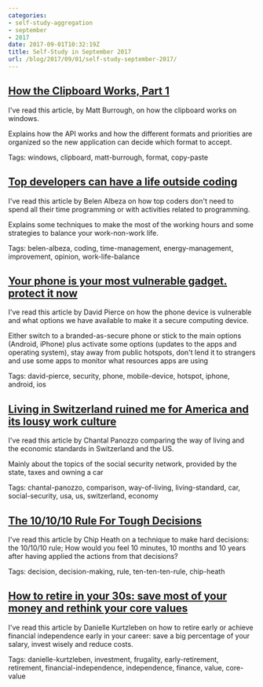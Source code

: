 ```yaml
---
categories:
- self-study-aggregation
- september
- 2017
date: 2017-09-01T10:32:19Z
title: Self-Study in September 2017 
url: /blog/2017/09/01/self-study-september-2017/
---
```


## [How the Clipboard Works, Part 1](https://blogs.msdn.microsoft.com/ntdebugging/2012/03/16/how-the-clipboard-works-part-1/)

I've read this article, by Matt Burrough, on how the clipboard works on windows.

Explains how the API works and how the different formats and priorities are organized so the new application can decide which format to accept.

Tags: windows, clipboard, matt-burrough, format, copy-paste

## [Top developers can have a life outside coding](https://belenalbeza.com/top-developers-can-have-a-life-outside-coding/)

I've read this article by Belen Albeza on how top coders don't need to spend all their time programming or with activities related to programming.

Explains some techniques to make the most of the working hours and some strategies to balance your work-non-work life.

Tags: belen-albeza, coding, time-management, energy-management, improvement, opinion, work-life-balance

## [Your phone is your most vulnerable gadget. protect it now](https://www.wired.com/story/your-phone-is-your-most-vulnerable-gadget-protect-it-now/)

I've read this article by David Pierce on how the phone device is vulnerable and what options we have available to make it a secure computing device.

Either switch to a branded-as-secure phone or stick to the main options (Android, iPhone) plus activate some options (updates to the apps and operating system), stay away from public hotspots, don't lend it to strangers and use some apps to monitor what resources apps are using

Tags: david-pierce, security, phone, mobile-device, hotspot, iphone, android, ios

## [Living in Switzerland ruined me for America and its lousy work culture](https://getpocket.com/explore/item/living-in-switzerland-ruined-me-for-america-and-its-lousy-work-culture-987981365)

I've read this article by Chantal Panozzo comparing the way of living and the economic standards in Switzerland and the US.

Mainly about the topics of the social security network, provided by the state, taxes and owning a car

Tags: chantal-panozzo, comparison, way-of-living, living-standard, car, social-security, usa, us, switzerland, economy

## [The 10/10/10 Rule For Tough Decisions](https://getpocket.com/explore/item/the-10-10-10-rule-for-tough-decisions-327321877)

I've read this article by Chip Heath on a technique to make hard decisions: the 10/10/10 rule; How would you feel 10 minutes, 10 months and 10 years after having applied the actions from that decisions?

Tags: decision, decision-making, rule, ten-ten-ten-rule, chip-heath

## [How to retire in your 30s: save most of your money and rethink your core values](https://getpocket.com/explore/item/how-to-retire-in-your-30s-save-most-of-your-money-and-rethink-your-core-values-912524855)

I've read this article by Danielle Kurtzleben on how to retire early or achieve financial independence early in your career: save a big percentage of your salary, invest wisely and reduce costs.

Tags: danielle-kurtzleben, investment, frugality, early-retirement, retirement, financial-independence, independence, finance, value, core-value

